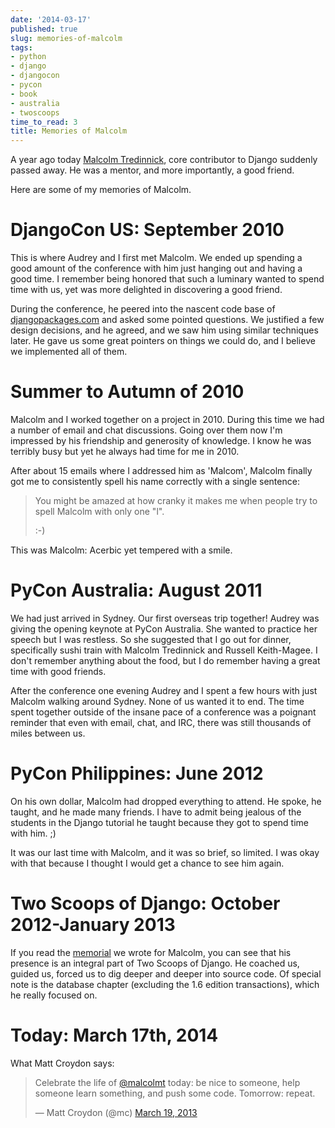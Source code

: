 ```yaml
---
date: '2014-03-17'
published: true
slug: memories-of-malcolm
tags:
- python
- django
- djangocon
- pycon
- book
- australia
- twoscoops
time_to_read: 3
title: Memories of Malcolm
---
```


A year ago today [Malcolm Tredinnick](https://about.me/malcolmt), core
contributor to Django suddenly passed away. He was a mentor, and more
importantly, a good friend.

Here are some of my memories of Malcolm.

DjangoCon US: September 2010
============================

This is where Audrey and I first met Malcolm. We ended up spending a
good amount of the conference with him just hanging out and having a
good time. I remember being honored that such a luminary wanted to spend
time with us, yet was more delighted in discovering a good friend.

During the conference, he peered into the nascent code base of
[djangopackages.com](https://www.djangopackages.com) and asked some
pointed questions. We justified a few design decisions, and he agreed,
and we saw him using similar techniques later. He gave us some great
pointers on things we could do, and I believe we implemented all of
them.

Summer to Autumn of 2010
========================

Malcolm and I worked together on a project in 2010. During this time we
had a number of email and chat discussions. Going over them now I'm
impressed by his friendship and generosity of knowledge. I know he was
terribly busy but yet he always had time for me in 2010.

After about 15 emails where I addressed him as 'Malcom', Malcolm
finally got me to consistently spell his name correctly with a single
sentence:

> You might be amazed at how cranky it makes me when people try to spell
> Malcolm with only one "l".
>
> :-)

This was Malcolm: Acerbic yet tempered with a smile.

PyCon Australia: August 2011
============================

We had just arrived in Sydney. Our first overseas trip together! Audrey
was giving the opening keynote at PyCon Australia. She wanted to
practice her speech but I was restless. So she suggested that I go out
for dinner, specifically sushi train with Malcolm Tredinnick and Russell
Keith-Magee. I don't remember anything about the food, but I do
remember having a great time with good friends.

After the conference one evening Audrey and I spent a few hours with
just Malcolm walking around Sydney. None of us wanted it to end. The
time spent together outside of the insane pace of a conference was a
poignant reminder that even with email, chat, and IRC, there was still
thousands of miles between us.

PyCon Philippines: June 2012
============================

On his own dollar, Malcolm had dropped everything to attend. He spoke,
he taught, and he made many friends. I have to admit being jealous of
the students in the Django tutorial he taught because they got to spend
time with him. ;)

It was our last time with Malcolm, and it was so brief, so limited. I
was okay with that because I thought I would get a chance to see him
again.

Two Scoops of Django: October 2012-January 2013
===============================================

If you read the
[memorial](https://roygreenfeld.com/pages/malcolm-tredinnick-memorial)
we wrote for Malcolm, you can see that his presence is an integral part
of Two Scoops of Django. He coached us, guided us, forced us to dig
deeper and deeper into source code. Of special note is the database
chapter (excluding the 1.6 edition transactions), which he really
focused on.

Today: March 17th, 2014
=======================

What Matt Croydon says:

<blockquote class="twitter-tweet" lang="en"><p>Celebrate the life of <a href="https://twitter.com/malcolmt">@malcolmt</a> today: be nice to someone, help someone learn something, and push some code. Tomorrow: repeat.</p>&mdash; Matt Croydon (@mc) <a href="https://twitter.com/mc/statuses/314013575406571520">March 19, 2013</a></blockquote>
<script async src="//platform.twitter.com/widgets.js" charset="utf-8"></script>
